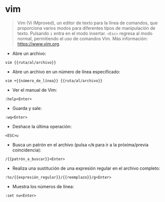 # vim

> Vim (Vi IMproved), un editor de texto para la línea de comandos, que proporciona varios modos para diferentes tipos de manipulación de texto.
> Pulsando `i` entra en el modo insertar. `<Esc>` regresa al modo normal, permitiendo el uso de comandos Vim.
> Más información: <https://www.vim.org>.

- Abre un archivo:

`vim {{ruta/al/archivo}}`

- Abre un archivo en un número de línea especificado:

`vim +{{número_de_línea}} {{ruta/al/archivo}}`

- Ver el manual de Vim:

`:help<Enter>`

- Guarda y sale:

`:wq<Enter>`

- Deshace la última operación:

`<ESC>u`

- Busca un patrón en el archivo (pulsa `n`/`N` para ir a la próxima/previa coincidencia):

`/{{patrón_a_buscar}}<Enter>`

- Realiza una sustitución de una expresión regular en el archivo completo:

`:%s/{{expresión_regular}}/{{reemplazo}}/g<Enter>`

- Muestra los números de línea:

`:set nu<Enter>`
